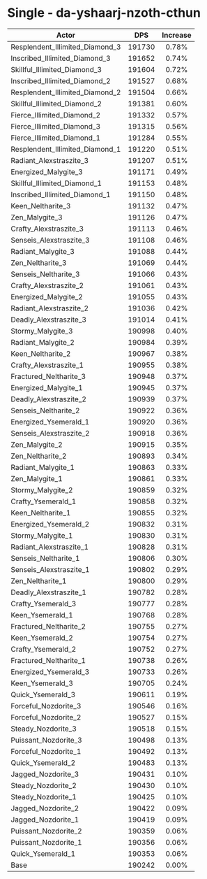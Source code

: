 # Single - da-yshaarj-nzoth-cthun
| Actor | DPS | Increase |
|---|:---:|:---:|
|Resplendent_Illimited_Diamond_3|191730|0.78%|
|Inscribed_Illimited_Diamond_3|191652|0.74%|
|Skillful_Illimited_Diamond_3|191604|0.72%|
|Inscribed_Illimited_Diamond_2|191527|0.68%|
|Resplendent_Illimited_Diamond_2|191504|0.66%|
|Skillful_Illimited_Diamond_2|191381|0.60%|
|Fierce_Illimited_Diamond_2|191332|0.57%|
|Fierce_Illimited_Diamond_3|191315|0.56%|
|Fierce_Illimited_Diamond_1|191284|0.55%|
|Resplendent_Illimited_Diamond_1|191220|0.51%|
|Radiant_Alexstraszite_3|191207|0.51%|
|Energized_Malygite_3|191171|0.49%|
|Skillful_Illimited_Diamond_1|191153|0.48%|
|Inscribed_Illimited_Diamond_1|191150|0.48%|
|Keen_Neltharite_3|191132|0.47%|
|Zen_Malygite_3|191126|0.47%|
|Crafty_Alexstraszite_3|191113|0.46%|
|Senseis_Alexstraszite_3|191108|0.46%|
|Radiant_Malygite_3|191088|0.44%|
|Zen_Neltharite_3|191069|0.44%|
|Senseis_Neltharite_3|191066|0.43%|
|Crafty_Alexstraszite_2|191061|0.43%|
|Energized_Malygite_2|191055|0.43%|
|Radiant_Alexstraszite_2|191036|0.42%|
|Deadly_Alexstraszite_3|191014|0.41%|
|Stormy_Malygite_3|190998|0.40%|
|Radiant_Malygite_2|190984|0.39%|
|Keen_Neltharite_2|190967|0.38%|
|Crafty_Alexstraszite_1|190955|0.38%|
|Fractured_Neltharite_3|190948|0.37%|
|Energized_Malygite_1|190945|0.37%|
|Deadly_Alexstraszite_2|190939|0.37%|
|Senseis_Neltharite_2|190922|0.36%|
|Energized_Ysemerald_1|190920|0.36%|
|Senseis_Alexstraszite_2|190918|0.36%|
|Zen_Malygite_2|190915|0.35%|
|Zen_Neltharite_2|190893|0.34%|
|Radiant_Malygite_1|190863|0.33%|
|Zen_Malygite_1|190861|0.33%|
|Stormy_Malygite_2|190859|0.32%|
|Crafty_Ysemerald_1|190858|0.32%|
|Keen_Neltharite_1|190855|0.32%|
|Energized_Ysemerald_2|190832|0.31%|
|Stormy_Malygite_1|190830|0.31%|
|Radiant_Alexstraszite_1|190828|0.31%|
|Senseis_Neltharite_1|190806|0.30%|
|Senseis_Alexstraszite_1|190802|0.29%|
|Zen_Neltharite_1|190800|0.29%|
|Deadly_Alexstraszite_1|190782|0.28%|
|Crafty_Ysemerald_3|190777|0.28%|
|Keen_Ysemerald_1|190768|0.28%|
|Fractured_Neltharite_2|190755|0.27%|
|Keen_Ysemerald_2|190754|0.27%|
|Crafty_Ysemerald_2|190752|0.27%|
|Fractured_Neltharite_1|190738|0.26%|
|Energized_Ysemerald_3|190733|0.26%|
|Keen_Ysemerald_3|190705|0.24%|
|Quick_Ysemerald_3|190611|0.19%|
|Forceful_Nozdorite_3|190546|0.16%|
|Forceful_Nozdorite_2|190527|0.15%|
|Steady_Nozdorite_3|190518|0.15%|
|Puissant_Nozdorite_3|190498|0.13%|
|Forceful_Nozdorite_1|190492|0.13%|
|Quick_Ysemerald_2|190483|0.13%|
|Jagged_Nozdorite_3|190431|0.10%|
|Steady_Nozdorite_2|190430|0.10%|
|Steady_Nozdorite_1|190425|0.10%|
|Jagged_Nozdorite_2|190422|0.09%|
|Jagged_Nozdorite_1|190419|0.09%|
|Puissant_Nozdorite_2|190359|0.06%|
|Puissant_Nozdorite_1|190356|0.06%|
|Quick_Ysemerald_1|190353|0.06%|
|Base|190242|0.00%|
